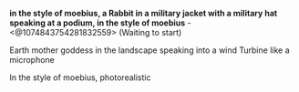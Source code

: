 **in the style of moebius, a Rabbit in a military jacket with a military hat speaking at a podium, in the style of moebius** - <@1074843754281832559> (Waiting to start)

Earth mother goddess in the landscape speaking into a wind Turbine like a microphone 

In the style of moebius, photorealistic